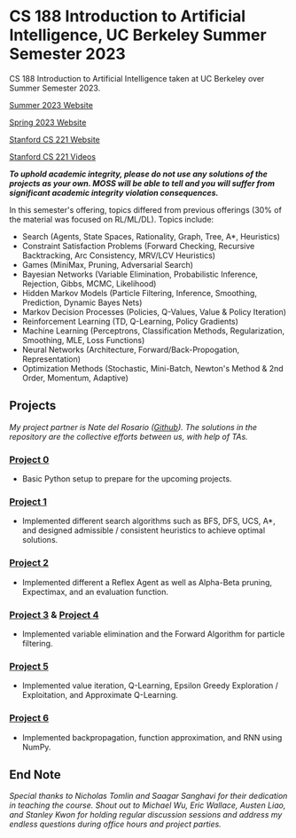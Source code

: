 # CS 188 Introduction to Artificial Intelligence, UC Berkeley Summer Semester 2023

CS 188 Introduction to Artificial Intelligence taken at UC Berkeley over Summer Semester 2023.

[Summer 2023 Website](https://inst.eecs.berkeley.edu/~cs188/su23/)

[Spring 2023 Website](https://inst.eecs.berkeley.edu/~cs188/sp23/)

[Stanford CS 221 Website](https://stanford-cs221.github.io/autumn2021/#schedule)

[Stanford CS 221 Videos](https://www.youtube.com/watch?v=ZiwogMtbjr4&list=PLoROMvodv4rOca_Ovz1DvdtWuz8BfSWL2)

***To uphold academic integrity, please do not use any solutions of the projects as your own. MOSS will be able to tell and you will suffer from significant academic integrity violation consequences.***

In this semester's offering, topics differed from previous offerings (30% of the material was focused on RL/ML/DL). Topics include:

- Search                                      (Agents, State Spaces, Rationality, Graph, Tree, A*, Heuristics)
- Constraint Satisfaction Problems            (Forward Checking, Recursive Backtracking, Arc Consistency, MRV/LCV Heuristics)
- Games                                       (MiniMax, Pruning, Adversarial Search)
- Bayesian Networks                           (Variable Elimination, Probabilistic Inference, Rejection, Gibbs, MCMC, Likelihood)
- Hidden Markov Models                        (Particle Filtering, Inference, Smoothing, Prediction, Dynamic Bayes Nets)
- Markov Decision Processes                   (Policies, Q-Values, Value & Policy Iteration)
- Reinforcement Learning                      (TD, Q-Learning, Policy Gradients)
- Machine Learning                            (Perceptrons, Classification Methods, Regularization, Smoothing, MLE, Loss Functions)
- Neural Networks                             (Architecture, Forward/Back-Propogation, Representation)
- Optimization Methods                        (Stochastic, Mini-Batch, Newton's Method & 2nd Order, Momentum, Adaptive)

## Projects

*My project partner is Nate del Rosario ([Github](https://github.com/natdosan)). The solutions in the repository are the collective efforts between us, with help of TAs.*

### [Project 0](https://inst.eecs.berkeley.edu/~cs188/su23/projects/proj0/)
- Basic Python setup to prepare for the upcoming projects.

### [Project 1](https://inst.eecs.berkeley.edu/~cs188/su23/projects/proj1/)
- Implemented different search algorithms such as BFS, DFS, UCS, A*, and designed admissible / consistent heuristics to achieve optimal solutions.

### [Project 2](https://inst.eecs.berkeley.edu/~cs188/su23/projects/proj2/)
- Implemented different a Reflex Agent as well as Alpha-Beta pruning, Expectimax, and an evaluation function.

### [Project 3](https://inst.eecs.berkeley.edu/~cs188/su23/projects/proj3/) & [Project 4](https://inst.eecs.berkeley.edu/~cs188/su23/projects/proj4/)
- Implemented variable elimination and the Forward Algorithm for particle filtering.

### [Project 5](https://inst.eecs.berkeley.edu/~cs188/su23/projects/proj5/)
- Implemented value iteration, Q-Learning, Epsilon Greedy Exploration / Exploitation, and Approximate Q-Learning.

### [Project 6](https://inst.eecs.berkeley.edu/~cs188/su23/projects/proj6/)
- Implemented backpropagation, function approximation, and RNN using NumPy.

## End Note
*Special thanks to Nicholas Tomlin and Saagar Sanghavi for their dedication in teaching the course. Shout out to Michael Wu, Eric Wallace, Austen Liao, and Stanley Kwon for holding regular discussion sessions and address my endless questions during office hours and project parties.*